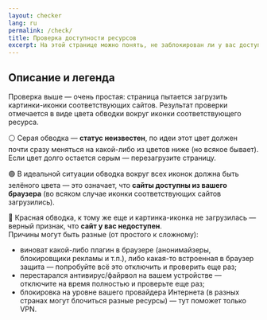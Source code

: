 ```yaml
---
layout: checker
lang: ru
permalink: /check/
title: Проверка доступности ресурсов
excerpt: На этой странице можно понять, не заблокирован ли у вас доступ до какого-либо из ресурсов, указанных ниже.
---
```


## Описание и легенда

Проверка выше — очень простая: страница пытается загрузить картинки-иконки соответствующих сайтов. Результат проверки отмечается в виде цвета обводки вокруг иконки соответствующего ресурса.

⚪ Серая обводка — **статус неизвестен**, по идеи этот цвет должен почти сразу меняться на какой-либо из цветов ниже (но всякое бывает). Если цвет долго остается серым — перезагрузите страницу.

🟢 В идеальной ситуации обводка вокруг всех иконок должна быть зелёного цвета — это означает, что **сайты доступны из вашего браузера** (во всяком случае иконки соответствующих сайтов загрузились).

🔴 Красная обводка, к тому же еще и картинка-иконка не загрузилась — верный признак, что **сайт у вас недоступен**.  
Причины могут быть разные (от простого к сложному):

* виноват какой-либо плагин в браузере (анонимайзеры, блокировщики рекламы и т.п.), либо какая-то встроенная в браузер защита — попробуйте всё это отключить и проверить еще раз;
* перестарался антивирус/файрвол на вашем устройстве — отключите на время полностью и проверьте еще раз;
* блокировка на уровне вашего провайдера Интернета (в разных странах могут блочиться разные ресурсы) — тут поможет только VPN.
